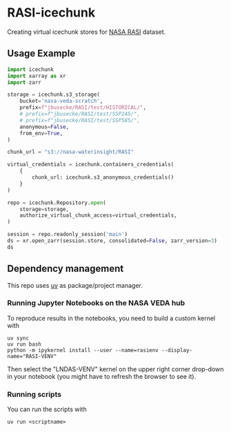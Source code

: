 # RASI-icechunk

Creating virtual icechunk stores for [NASA RASI](https://www.nasa.gov/rasi/) dataset.

## Usage Example
```python
import icechunk
import xarray as xr
import zarr

storage = icechunk.s3_storage(
    bucket='nasa-veda-scratch',
    prefix=f"jbusecke/RASI/test/HISTORICAL/",
    # prefix=f"jbusecke/RASI/test/SSP245/",
    # prefix=f"jbusecke/RASI/test/SSP585/",
    anonymous=False,
    from_env=True,
)

chunk_url = "s3://nasa-waterinsight/RASI"

virtual_credentials = icechunk.containers_credentials(
    {
        chunk_url: icechunk.s3_anonymous_credentials()
    }
)

repo = icechunk.Repository.open(
    storage=storage,
    authorize_virtual_chunk_access=virtual_credentials,
)

session = repo.readonly_session('main')
ds = xr.open_zarr(session.store, consolidated=False, zarr_version=3)
ds
```

## Dependency management

This repo uses [uv](https://docs.astral.sh/uv/) as package/project manager.


### Running Jupyter Notebooks on the NASA VEDA hub

To reproduce results in the notebooks, you need to build a custom kernel with

```
uv sync
uv run bash
python -m ipykernel install --user --name=rasienv --display-name="RASI-VENV"
```

Then select the "LNDAS-VENV" kernel on the upper right corner drop-down in your notebook (you might have to refresh the browser to see it).

### Running scripts

You can run the scripts with
```
uv run <scriptname>
```
